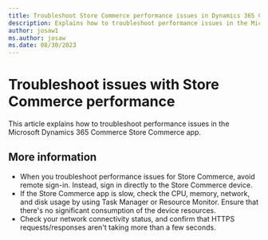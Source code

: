 ```yaml
---
title: Troubleshoot Store Commerce performance issues in Dynamics 365 Commerce Store Commerce app
description: Explains how to troubleshoot performance issues in the Microsoft Dynamics 365 Commerce Store Commerce app.
author: josaw1
ms.author: josaw
ms.date: 08/30/2023
---
```

# Troubleshoot issues with Store Commerce performance 

This article explains how to troubleshoot performance issues in the Microsoft Dynamics 365 Commerce Store Commerce app.

## More information

- When you troubleshoot performance issues for Store Commerce, avoid remote sign-in. Instead, sign in directly to the Store Commerce device.
- If the Store Commerce app is slow, check the CPU, memory, network, and disk usage by using Task Manager or Resource Monitor. Ensure that there's no significant consumption of the device resources.
- Check your network connectivity status, and confirm that HTTPS requests/responses aren't taking more than a few seconds.
